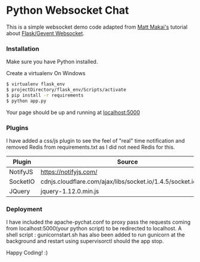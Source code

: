 # Python Websocket Chat

This is a simple websocket demo code adapted from [Matt Makai's](https://github.com/mattmakai) tutorial about [Flask/Gevent Websocket](https://github.com/mattmakai/python-websockets-example).


### Installation

Make sure you have Python installed.

Create a virtualenv
On Windows
```sh
$ virtualenv flask_env
$ projectDirectory/flask_env/Scripts/activate
$ pip install -r requirements
$ python app.py
```
Your page should be up and running at [localhost:5000](http://localhost:5000)

### Plugins

I have added a css/js plugin to see the feel of "real" time notification and removed Redis from requirements.txt as I did not need Redis for this.

| Plugin | Source |
| ------ | ------ |
| NotifyJS | https://notifyjs.com/|
| SocketIO | cdnjs.cloudflare.com/ajax/libs/socket.io/1.4.5/socket.io.min.js |
| JQuery | jquery-1.12.0.min.js |


### Deployment

I have included the apache-pychat.conf to proxy pass the requests coming from localhost:5000(your python script) to be redirected to localhost. A shell script : gunicornstart.sh has also been added to run gunicorn at the background and restart using supervisorctl should the app stop.

Happy Coding! :)
